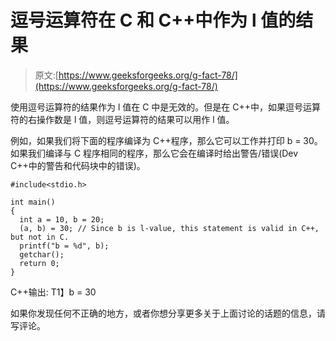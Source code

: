 # 逗号运算符在 C 和 C++中作为 l 值的结果

> 原文:[https://www.geeksforgeeks.org/g-fact-78/](https://www.geeksforgeeks.org/g-fact-78/)

使用逗号运算符的结果作为 l 值在 C 中是无效的。但是在 C++中，如果逗号运算符的右操作数是 l 值，则逗号运算符的结果可以用作 l 值。

例如，如果我们将下面的程序编译为 C++程序，那么它可以工作并打印 b = 30。如果我们编译与 C 程序相同的程序，那么它会在编译时给出警告/错误(Dev C++中的警告和代码块中的错误)。

```
#include<stdio.h>

int main()
{
  int a = 10, b = 20;
  (a, b) = 30; // Since b is l-value, this statement is valid in C++, but not in C.
  printf("b = %d", b);
  getchar();
  return 0;
}
```

C++输出:
T1】b = 30

如果你发现任何不正确的地方，或者你想分享更多关于上面讨论的话题的信息，请写评论。
